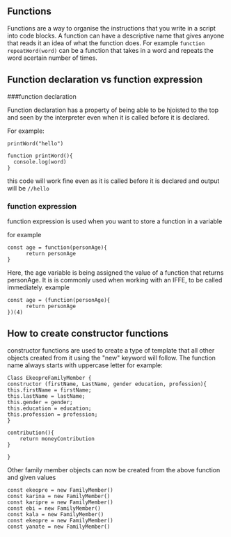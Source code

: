 ## Functions

Functions are a way to organise the instructions that you write in a script
into code blocks. A function can have a descriptive name that gives anyone that
reads it an idea of what the function does.
For example `function repeatWord(word)` can be a function that takes in a word and repeats
the word acertain number of times.

## Function declaration vs function expression

###function declaration

Function declaration has a property of being able to be hjoisted to the top and
seen by the interpreter even when it is called before it is declared.

For example:

```
printWord("hello")

function printWord(){
  console.log(word)
}

```

this code will work fine even as it is called before it is declared
and output will be `//hello`

### function expression

function expression is used when you want to store a function in a variable

for example

```
const age = function(personAge){
      return personAge
}
```

Here, the age variable is being assigned the value of a function that returns personAge.
It is is commonly used when working with an IFFE, to be called immediately.
example

```
const age = (function(personAge){
      return personAge
})(4)
```

## How to create constructor functions

constructor functions are used to create a type of template that all other objects created from it using the "new" keyword will follow. The function name always starts with uppercase letter for example:

```
Class EkeopreFamilyMember {
constructor (firstName, LastName, gender education, profession){
this.firstName = firstName;
this.lastName = lastName;
this.gender = gender;
this.education = education;
this.profession = profession;
}

contribution(){
	return moneyContribution
}

}

```

Other family member objects can now be created from the above function and given values

```
const ekeopre = new FamilyMember()
const karina = new FamilyMember()
const karipre = new FamilyMember()
const ebi = new FamilyMember()
const kala = new FamilyMember()
const ekeopre = new FamilyMember()
const yanate = new FamilyMember()

```
